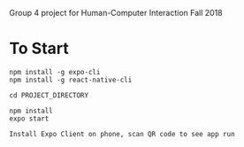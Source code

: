 Group 4 project for Human-Computer Interaction Fall 2018

# To Start
```
npm install -g expo-cli
npm install -g react-native-cli

cd PROJECT_DIRECTORY

npm install
expo start

Install Expo Client on phone, scan QR code to see app run
```
